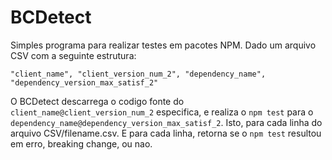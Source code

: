 # BCDetect

Simples programa para realizar testes em pacotes NPM. Dado um arquivo CSV com a seguinte estrutura:

```
"client_name", "client_version_num_2", "dependency_name", "dependency_version_max_satisf_2"
```

O BCDetect descarrega o codigo fonte do ```client_name@client_version_num_2``` especifica, e realiza o ```npm test``` para o ```dependency_name@dependency_version_max_satisf_2```. Isto, para cada linha do arquivo CSV/filename.csv. E para cada linha, retorna se o ```npm test``` resultou em erro, breaking change, ou nao.